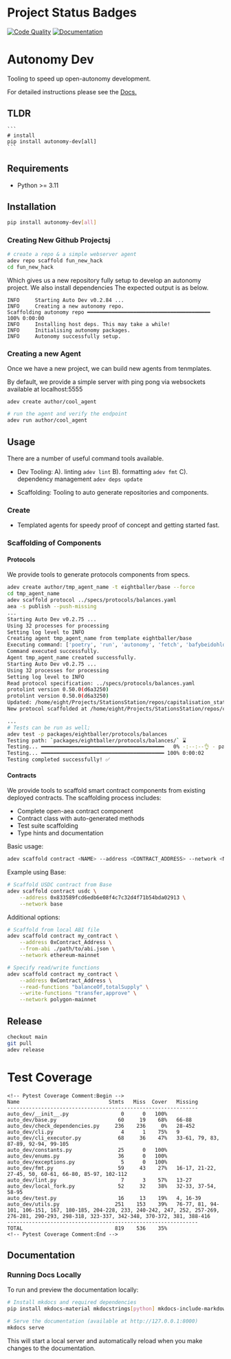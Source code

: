 # Project Status Badges

[![Code Quality](https://github.com/8ball030/auto_dev/actions/workflows/common_check.yaml/badge.svg)](https://github.com/8ball030/auto_dev/actions/workflows/common_check.yaml)
[![Documentation](https://github.com/8ball030/auto_dev/actions/workflows/github_action.yml/badge.svg)](https://github.com/8ball030/auto_dev/actions/workflows/github_action.yml)


# Autonomy Dev

Tooling to speed up open-autonomy development.

For detailed instructions please see the [Docs.](https://8ball030.github.io/auto_dev/)

## TLDR

    ```
    # install 
    pip install autonomy-dev[all]
    ```

## Requirements

- Python >= 3.11

## Installation

```bash
pip install autonomy-dev[all]
```

### Creating New Github Projectsj


```bash
# create a repo & a simple webserver agent
adev repo scaffold fun_new_hack
cd fun_new_hack
```
Which gives us a new repository fully setup to develop an autonomy project.
We also install dependencies
The expected output is as below.
```output
INFO     Starting Auto Dev v0.2.84 ...                                                                                                                                           
INFO     Creating a new autonomy repo.                                                                                                                                           
Scaffolding autonomy repo ━━━━━━━━━━━━━━━━━━━━━━━━━━━━━━━━━━━━━━━━ 100% 0:00:00
INFO     Installing host deps. This may take a while!                                                                                                                            
INFO     Initialising autonomy packages.                                                                                                                                         
INFO     Autonomy successfully setup. 
```

### Creating a new Agent

Once we have a new project, we can build new agents from tenmplates.

By default, we provide a simple server with ping pong via websockets available at localhost:5555

```
adev create author/cool_agent
```


```bash
# run the agent and verify the endpoint
adev run author/cool_agent
```


## Usage

There are a number of useful command tools available.

- Dev Tooling:
    A). linting `adev lint`
    B). formatting `adev fmt`
    C). dependency management `adev deps update`

- Scaffolding: Tooling to auto generate repositories and components.


### Create

- Templated agents for speedy proof of concept and getting started fast.


### Scaffolding of Components

#### Protocols

We provide tools to generate protocols components from specs.

```bash
adev create author/tmp_agent_name -t eightballer/base --force
cd tmp_agent_name
adev scaffold protocol ../specs/protocols/balances.yaml 
aea -s publish --push-missing
...
Starting Auto Dev v0.2.75 ...
Using 32 processes for processing
Setting log level to INFO
Creating agent tmp_agent_name from template eightballer/base
Executing command: ['poetry', 'run', 'autonomy', 'fetch', 'bafybeidohldv57m3jkc33zpgbxukaushmcibmt4ncnsnomd3pvpocxs3ui', '--alias', 'tmp_agent_name']
Command executed successfully.
Agent tmp_agent_name created successfully.
Starting Auto Dev v0.2.75 ...
Using 32 processes for processing
Setting log level to INFO
Read protocol specification: ../specs/protocols/balances.yaml
protolint version 0.50.0(d6a3250)
protolint version 0.50.0(d6a3250)
Updated: /home/eight/Projects/StationsStation/repos/capitalisation_station/tmp_agent_name/protocols/balances/custom_types.py
New protocol scaffolded at /home/eight/Projects/StationsStation/repos/capitalisation_station/tmp_agent_name/protocols/balances

...
# Tests can be run as well;
adev test -p packages/eightballer/protocols/balances
Testing path: `packages/eightballer/protocols/balances/` ⌛
Testing... ━━━━━━━━━━━━━━━━━━━━━━━━━━━━━━━━━━━━━━━━   0% -:--:--👌 - packages/eightballer/protocols/balances/
Testing... ━━━━━━━━━━━━━━━━━━━━━━━━━━━━━━━━━━━━━━━━ 100% 0:00:02
Testing completed successfully! ✅
```

#### Contracts

We provide tools to scaffold smart contract components from existing deployed contracts. The scaffolding process includes:

- Complete open-aea contract component
- Contract class with auto-generated methods
- Test suite scaffolding
- Type hints and documentation

Basic usage:
```bash
adev scaffold contract <NAME> --address <CONTRACT_ADDRESS> --network <NETWORK_NAME>
```

Example using Base:
```bash
# Scaffold USDC contract from Base
adev scaffold contract usdc \
    --address 0x833589fcd6edb6e08f4c7c32d4f71b54bda02913 \
    --network base
```

Additional options:
```bash
# Scaffold from local ABI file
adev scaffold contract my_contract \
    --address 0xContract_Address \
    --from-abi ./path/to/abi.json \
    --network ethereum-mainnet

# Specify read/write functions
adev scaffold contract my_contract \
    --address 0xContract_Address \
    --read-functions "balanceOf,totalSupply" \
    --write-functions "transfer,approve" \
    --network polygon-mainnet
```

## Release

```bash
checkout main
git pull
adev release
```



# Test Coverage
```plaintext
<!-- Pytest Coverage Comment:Begin -->
Name                             Stmts   Miss  Cover   Missing
--------------------------------------------------------------
auto_dev/__init__.py                 0      0   100%
auto_dev/base.py                    60     19    68%   66-88
auto_dev/check_dependencies.py     236    236     0%   28-452
auto_dev/cli.py                      4      1    75%   9
auto_dev/cli_executor.py            68     36    47%   33-61, 79, 83, 87-89, 92-94, 99-105
auto_dev/constants.py               25      0   100%
auto_dev/enums.py                   36      0   100%
auto_dev/exceptions.py               5      0   100%
auto_dev/fmt.py                     59     43    27%   16-17, 21-22, 27-45, 50, 60-61, 66-80, 85-97, 102-112
auto_dev/lint.py                     7      3    57%   13-27
auto_dev/local_fork.py              52     32    38%   32-33, 37-54, 58-95
auto_dev/test.py                    16     13    19%   4, 16-39
auto_dev/utils.py                  251    153    39%   76-77, 81, 94-101, 106-151, 167, 180-185, 204-228, 233, 240-242, 247, 252, 257-269, 276-281, 290-293, 298-318, 323-337, 342-348, 370-372, 381, 388-416
--------------------------------------------------------------
TOTAL                              819    536    35%
<!-- Pytest Coverage Comment:End -->
```

## Documentation

### Running Docs Locally

To run and preview the documentation locally:

```bash
# Install mkdocs and required dependencies
pip install mkdocs-material mkdocstrings[python] mkdocs-include-markdown-plugin mkdocs-mermaid2-plugin

# Serve the documentation (available at http://127.0.0.1:8000)
mkdocs serve
```

This will start a local server and automatically reload when you make changes to the documentation.
